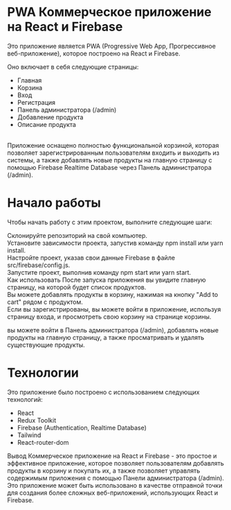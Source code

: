 # PWA Коммерческое приложение на React и Firebase

Это приложение является PWA (Progressive Web App, Прогрессивное веб-приложение), которое построено на React и Firebase.

Оно включает в себя следующие страницы:

- Главная
- Корзина
- Вход
- Регистрация
- Панель администратора (/admin)
- Добавление продукта
- Описание продукта <br>
 <br>
Приложение оснащено полностью функциональной корзиной, которая позволяет зарегистрированным пользователям входить и выходить из системы, а также добавлять новые продукты на главную страницу с помощью Firebase Realtime Database через Панель администратора (/admin).

# Начало работы
Чтобы начать работу с этим проектом, выполните следующие шаги:

Склонируйте репозиторий на свой компьютер.<br>
Установите зависимости проекта, запустив команду npm install или yarn install.<br>
Настройте проект, указав свои данные Firebase в файле src/firebase/config.js.<br>
Запустите проект, выполнив команду npm start или yarn start.<br>
Как использовать
После запуска приложения вы увидите главную страницу, на которой будет список продуктов.<br>
Вы можете добавлять продукты в корзину, нажимая на кнопку "Add to cart" рядом с продуктом.<br>
Если вы зарегистрированы, вы можете войти в приложение, используя страницу входа, и просмотреть свою корзину на странице корзины.

 вы можете войти в Панель администратора (/admin), добавлять новые продукты на главную страницу, а также просматривать и удалять существующие продукты.

# Технологии
Это приложение было построено с использованием следующих технологий:

- React
- Redux Toolkit
- Firebase (Authentication, Realtime Database)
- Tailwind
- React-router-dom

Вывод
Коммерческое приложение на React и Firebase - это простое и эффективное приложение, которое позволяет пользователям добавлять продукты в корзину и покупать их, а также позволяет  управлять содержимым приложения с помощью Панели администратора (/admin). <br> Это приложение может быть использовано в качестве отправной точки для создания более сложных веб-приложений, использующих React и Firebase.
